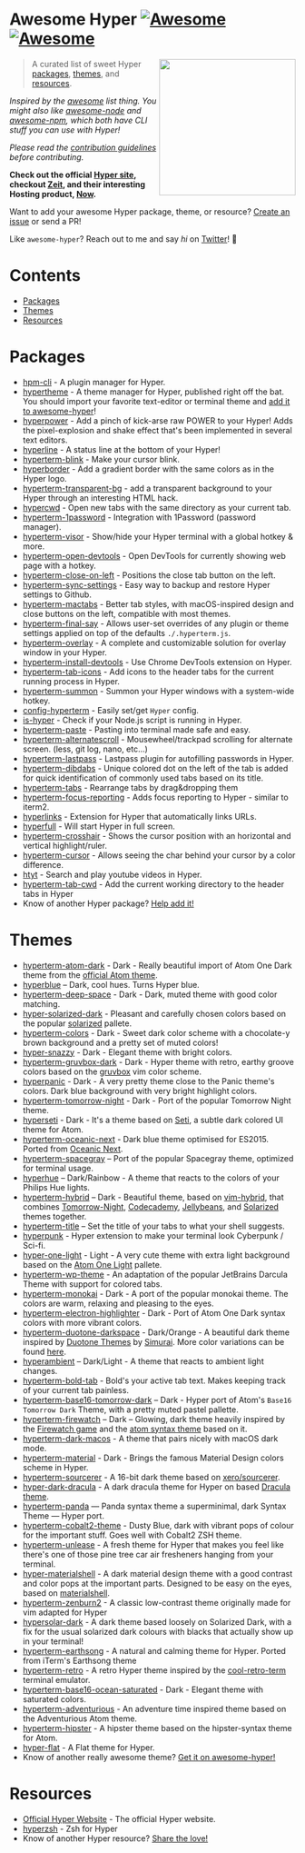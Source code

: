 # Awesome Hyper [![Awesome](https://cdn.rawgit.com/sindresorhus/awesome/d7305f38d29fed78fa85652e3a63e154dd8e8829/media/badge.svg)](https://github.com/sindresorhus/awesome) [![Awesome](https://img.shields.io/travis/bnb/awesome-hyper.svg)](https://travis-ci.org/bnb/awesome-hyper)

[<img src="https://raw.githubusercontent.com/bnb/awesome-hyper/master/Hyper-Mark-Large.png" align="right" width="240">](https://hyper.is)

> A curated list of sweet Hyper [packages](#packages), [themes](#themes), and [resources](#resources).

*Inspired by the [awesome](https://github.com/sindresorhus/awesome) list thing. You might also like [awesome-node](https://github.com/sindresorhus/awesome-nodejs) and [awesome-npm](https://github.com/sindresorhus/awesome-npm), which both have CLI stuff you can use with Hyper!*

*Please read the [contribution guidelines](CONTRIBUTING.md) before contributing.*

**Check out the official [Hyper site](https://hyper.is), checkout [Zeit](https://zeit.co), and their interesting Hosting product, [Now](https://zeit.co/now).**

Want to add your awesome Hyper package, theme, or resource? [Create an issue](https://github.com/bnb/awesome-hyper/issues/new) or send a PR!

Like `awesome-hyper`? Reach out to me and say *hi* on [Twitter](https://twitter.com/bitandbang)! 👋

<!-- AWESOME ITEM TEMPLATE --

* [Hyper Awesome Name](hyper.awesome.link) - Kick-arse description of why the Package, Theme, or resource is AWESOME!

-- /AWESOME ITEM TEMPLATE -->

# Contents

- [Packages](#packages)
- [Themes](#themes)
- [Resources](#resources)

# Packages
* [hpm-cli](https://www.npmjs.com/package/hpm-cli) - A plugin manager for Hyper.
* [hypertheme](https://www.npmjs.com/package/hypertheme) - A theme manager for Hyper, published right off the bat. You should import your favorite text-editor or terminal theme and [add it to awesome-hyper](https://github.com/bnb/awesome-hyper/issues/new)!
* [hyperpower](https://www.npmjs.com/package/hyperpower) - Add a pinch of kick-arse raw POWER to your Hyper! Adds the pixel-explosion and shake effect that's been implemented in several text editors.
* [hyperline](https://www.npmjs.com/package/hyperline) - A status line at the bottom of your Hyper!
* [hyperterm-blink](https://www.npmjs.com/package/hyperterm-blink) - Make your cursor blink.
* [hyperborder](https://github.com/webmatze/hyperborder) - Add a gradient border with the same colors as in the Hyper logo.
* [hyperterm-transparent-bg](https://www.npmjs.com/package/hyperterm-transparent-bg) - add a transparent background to your Hyper through an interesting HTML hack.
* [hypercwd](https://www.npmjs.com/package/hypercwd) - Open new tabs with the same directory as your current tab.
* [hyperterm-1password](https://www.npmjs.com/package/hyperterm-1password) - Integration with 1Password (password manager).
* [hyperterm-visor](https://github.com/CWSpear/hyperterm-visor) - Show/hide your Hyper terminal with a global hotkey & more.
* [hyperterm-open-devtools](https://www.npmjs.com/package/hyperterm-open-devtools) - Open DevTools for currently showing web page with a hotkey.
* [hyperterm-close-on-left](https://www.npmjs.com/package/hyperterm-close-on-left) - Positions the close tab button on the left.
* [hyperterm-sync-settings](https://www.npmjs.com/package/hyperterm-sync-settings) - Easy way to backup and restore Hyper settings to Github.
* [hyperterm-mactabs](https://www.npmjs.com/package/hyperterm-mactabs) - Better tab styles, with macOS-inspired design and close buttons on the left, compatible with most themes.
* [hyperterm-final-say](https://www.npmjs.com/package/hyperterm-final-say) - Allows user-set overrides of any plugin or theme settings applied on top of the defaults `./.hyperterm.js`.
* [hyperterm-overlay](https://www.npmjs.com/package/hyperterm-overlay) - A complete and customizable solution for overlay window in your Hyper.
* [hyperterm-install-devtools](https://www.npmjs.com/package/hyperterm-install-devtools) - Use Chrome DevTools extension on Hyper.
* [hyperterm-tab-icons](https://www.npmjs.com/package/hyperterm-tab-icons) - Add icons to the header tabs for the current running process in Hyper.
* [hyperterm-summon](https://www.npmjs.com/package/hyperterm-summon) - Summon your Hyper windows with a system-wide hotkey.
* [config-hyperterm](https://www.npmjs.com/package/config-hyperterm) - Easily set/get `Hyper` config.
* [is-hyper](https://www.npmjs.com/package/is-hyper) - Check if your Node.js script is running in Hyper.
* [hyperterm-paste](https://www.npmjs.com/package/hyperterm-paste) - Pasting into terminal made safe and easy.
* [hyperterm-alternatescroll](https://www.npmjs.com/package/hyperterm-alternatescroll) - Mousewheel/trackpad scrolling for alternate screen. (less, git log, nano, etc...)
* [hyperterm-lastpass](https://www.npmjs.com/package/hyperterm-lastpass) - Lastpass plugin for autofilling passwords in Hyper.
* [hyperterm-dibdabs](https://www.npmjs.com/package/hyperterm-dibdabs) - Unique colored dot on the left of the tab is added for quick identification of commonly used tabs based on its title.
* [hyperterm-tabs](https://www.npmjs.com/package/hyperterm-tabs) - Rearrange tabs by drag&dropping them
* [hyperterm-focus-reporting](https://www.npmjs.com/package/hyperterm-focus-reporting) - Adds focus reporting to Hyper - similar to iterm2.
* [hyperlinks](https://www.npmjs.com/package/hyperlinks) - Extension for Hyper that automatically links URLs.
* [hyperfull](https://www.npmjs.com/package/hyperfull) - Will start Hyper in full screen.
* [hyperterm-crosshair](https://www.npmjs.com/package/hyperterm-crosshair) - Shows the cursor position with an horizontal and vertical highlight/ruler.
* [hyperterm-cursor](https://www.npmjs.com/package/hyperterm-cursor) - Allows seeing the char behind your cursor by a color difference.
* [htyt](https://www.npmjs.com/package/htyt) - Search and play youtube videos in Hyper.
* [hyperterm-tab-cwd](https://www.npmjs.com/package/hyperterm-tab-cwd) - Add the current working directory to the header tabs in Hyper
* Know of another Hyper package? [Help add it!](https://github.com/bnb/awesome-hyperterm/issues/new)

# Themes
* [hyperterm-atom-dark](https://www.npmjs.com/package/hyperterm-atom-dark) - Dark - Really beautiful import of Atom One Dark theme from the [official Atom theme](https://github.com/atom/one-dark-syntax).
* [hyperblue](https://www.npmjs.com/package/hyperblue) – Dark, cool hues. Turns Hyper blue.
* [hyperterm-deep-space](https://www.npmjs.com/package/hyperterm-deep-space) - Dark - Dark, muted theme with good color matching.
* [hyper-solarized-dark](https://www.npmjs.com/package/hyper-solarized-dark) - Pleasant and carefully chosen colors based on the popular [solarized](http://ethanschoonover.com/solarized) pallete.
* [hyperterm-colors](https://www.npmjs.com/package/hyperterm-colors) - Dark - Sweet dark color scheme with a chocolate-y brown background and a pretty set of muted colors!
* [hyper-snazzy](https://www.npmjs.com/package/hyper-snazzy) - Dark - Elegant theme with bright colors.
* [hyperterm-gruvbox-dark](https://www.npmjs.com/package/hyperterm-gruvbox-dark) - Dark - Hyper theme with retro, earthy groove colors based on the [gruvbox](https://github.com/morhetz/gruvbox) vim color scheme.
* [hyperpanic](https://www.npmjs.com/package/hyperpanic) - Dark - A very pretty theme close to the Panic theme's colors. Dark blue background with very bright highlight colors.
* [hyperterm-tomorrow-night](https://www.npmjs.com/package/hyperterm-tomorrow-night) - Dark - Port of the popular Tomorrow Night theme.
* [hyperseti](https://www.npmjs.com/package/hyperseti) - Dark - It's a theme based on [Seti](https://github.com/jesseweed/seti-ui), a subtle dark colored UI theme for Atom.
* [hyperterm-oceanic-next](https://github.com/kasperlewau/hyperterm-oceanic-next) - Dark blue theme optimised for ES2015. Ported from [Oceanic Next](https://github.com/voronianski/oceanic-next-color-scheme).
* [hyperterm-spacegray](https://www.npmjs.com/package/hyperterm-spacegray) – Port of the popular Spacegray theme, optimized for terminal usage.
* [hyperhue](https://www.npmjs.com/package/hyperhue) – Dark/Rainbow - A theme that reacts to the colors of your Philips Hue lights.
* [hyperterm-hybrid](https://www.npmjs.com/package/hyperterm-hybrid) – Dark - Beautiful theme, based on [vim-hybrid](https://github.com/w0ng/vim-hybrid), that combines [Tomorrow-Night](https://github.com/chriskempson/vim-tomorrow-theme), [Codecademy](https://www.codecademy.com/), [Jellybeans](https://github.com/nanotech/jellybeans.vim), and [Solarized](https://github.com/altercation/vim-colors-solarized) themes together.
* [hyperterm-title](https://www.npmjs.com/package/hyperterm-title) – Set the title of your tabs to what your shell suggests.
* [hyperpunk](https://www.npmjs.com/package/hyperpunk) - Hyper extension to make your terminal look Cyberpunk / Sci-fi.
* [hyper-one-light](https://www.npmjs.com/package/hyper-one-light) - Light - A very cute theme with extra light background based on the [Atom One Light](https://github.com/atom/one-light-syntax) pallete.
* [hyperterm-wp-theme](https://www.npmjs.com/package/hyperterm-wp-theme) - An adaptation of the popular JetBrains Darcula Theme with support for colored tabs.
* [hyperterm-monokai](https://www.npmjs.com/package/hyperterm-monokai) - Dark - A port of the popular monokai theme. The colors are warm, relaxing and pleasing to the eyes.
* [hyperterm-electron-highlighter](https://www.npmjs.com/package/hyperterm-electron-highlighter) - Dark - Port of Atom One Dark syntax colors with more vibrant colors.
* [hyperterm-duotone-darkspace](https://www.npmjs.com/package/hyperterm-duotone-darkspace) - Dark/Orange - A beautiful dark theme inspired by [Duotone Themes](http://simurai.com/projects/2016/01/01/duotone-themes) by [Simurai](http://simurai.com/). More color variations can be found [here](https://www.npmjs.com/search?q=hyperterm-duotone-*).
* [hyperambient](https://www.npmjs.com/package/hyperambient) – Dark/Light - A theme that reacts to ambient light changes.
* [hyperterm-bold-tab](https://www.npmjs.com/package/hyperterm-bold-tab) - Bold's your active tab text. Makes keeping track of your current tab painless.
* [hyperterm-base16-tomorrow-dark](https://www.npmjs.com/package/hyperterm-base16-tomorrow-dark) – Dark - Hyper port of Atom's `Base16 Tomorrow Dark` Theme, with a pretty muted pastel pallette.
* [hyperterm-firewatch](https://www.npmjs.com/package/hyperterm-firewatch) – Dark – Glowing, dark theme heavily inspired by the [Firewatch game](http://www.firewatchgame.com/) and the [atom syntax theme](https://atom.io/themes/firewatch-syntax) based on it.
* [hyperterm-dark-macos](https://www.npmjs.com/package/hyperterm-dark-macos) - A theme that pairs nicely with macOS dark mode.
* [hyperterm-material](https://www.npmjs.com/package/hyperterm-material) - Dark - Brings the famous Material Design colors scheme in Hyper.
* [hyperterm-sourcerer](https://www.npmjs.com/package/hyperterm-sourcerer) - A 16-bit dark theme based on [xero/sourcerer](https://github.com/xero/sourcerer).
* [hyper-dark-dracula](https://www.npmjs.com/package/hyper-dark-dracula) - A dark dracula theme for Hyper on based [Dracula theme](https://github.com/dracula/dracula-theme).
* [hyperterm-panda](https://www.npmjs.com/package/hyperterm-panda) — Panda syntax theme a superminimal, dark Syntax Theme — Hyper port.
* [hyperterm-cobalt2-theme](https://www.npmjs.com/package/hyperterm-cobalt2-theme) - Dusty Blue, dark with vibrant pops of colour for the important stuff. Goes well with Cobalt2 ZSH theme.
* [hyperterm-unlease](https://www.npmjs.com/package/hyperterm-unlease) - A fresh theme for Hyper that makes you feel like there's one of those pine tree car air fresheners hanging from your terminal.
* [hyper-materialshell](https://www.npmjs.com/package/hyper-materialshell) - A dark material design theme with a good contrast and color pops at the important parts. Designed to be easy on the eyes, based on [materialshell](https://github.com/carloscuesta/materialshell).
* [hyperterm-zenburn2](https://www.npmjs.com/package/hyperterm-zenburn2) - A classic low-contrast theme originally made for vim adapted for Hyper
* [hypersolar-dark](https://www.npmjs.com/package/hypersolar-dark) - A dark theme based loosely on Solarized Dark, with a fix for the usual solarized dark colours with blacks that actually show up in your terminal!
* [hyperterm-earthsong](https://www.npmjs.com/package/hyperterm-earthsong) - A natural and calming theme for Hyper. Ported from iTerm's Earthsong theme
* [hyperterm-retro](https://www.npmjs.com/package/hyperterm-retro) - A retro Hyper theme inspired by the [cool-retro-term](https://github.com/Swordfish90/cool-retro-term) terminal emulator.
* [hyperterm-base16-ocean-saturated](https://www.npmjs.com/package/hyperterm-base16-ocean-saturated) - Dark - Elegant theme with saturated colors.
* [hyperterm-adventurious](https://www.npmjs.com/package/hyperterm-adventurous) - An adventure time inspired theme based on the Adventurious Atom theme.
* [hyperterm-hipster](https://www.npmjs.com/package/hyperterm-hipster) - A hipster theme based on the hipster-syntax theme for Atom.
* [hyper-flat](https://www.npmjs.com/package/hyper-flat) - A Flat theme for Hyper.
* Know of another really awesome theme? [Get it on awesome-hyper!](https://github.com/bnb/awesome-hyper/issues/new)

# Resources
* [Official Hyper Website](https://hyper.is/) - The official Hyper website.
* [hyperzsh](https://www.npmjs.com/package/hyperzsh) - Zsh for Hyper
* Know of another Hyper resource? [Share the love!](https://github.com/bnb/awesome-hyper/issues/new)

